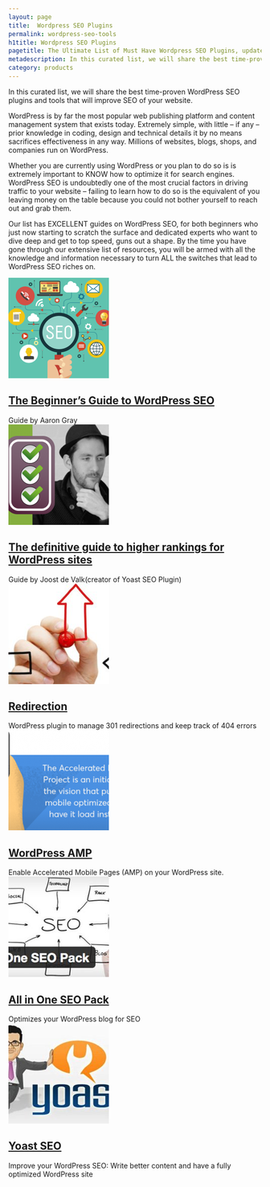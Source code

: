 ```yaml
---
layout: page
title:  Wordpress SEO Plugins
permalink: wordpress-seo-tools
h1title: Wordpress SEO Plugins
pagetitle: The Ultimate List of Must Have Wordpress SEO Plugins, updated for 2019.   
metadescription: In this curated list, we will share the best time-proven WordPress SEO plugins and tools that will improve SEO of your website. Updated for 2019.
category: products
---
```

In this curated list, we will share the best time-proven WordPress SEO plugins and tools that will improve SEO of your website.

WordPress is by far the most popular web publishing platform and content management system that exists today. Extremely simple, with little – if any – prior knowledge in coding, design and technical details it by no means sacrifices effectiveness in any way. Millions of websites, blogs, shops, and companies run on WordPress.

Whether you are currently using WordPress or you plan to do so is is extremely important to KNOW how to optimize it for search engines. WordPress SEO is undoubtedly one of the most crucial factors in driving traffic to your website – failing to learn how to do so is the equivalent of you leaving money on the table because you could not bother yourself to reach out and grab them.

Our list has EXCELLENT guides on WordPress SEO, for both beginners who just now starting to scratch the surface and dedicated experts who want to dive deep and get to top speed, guns out a shape. By the time you have gone through our extensive list of resources, you will be armed with all the knowledge and information necessary to turn ALL the switches that lead to WordPress SEO riches on.
<article class="resource">
<div class="resource__thumb"><img class="attachment-post-thumbnail size-post-thumbnail wp-post-image" src="/wp-content/uploads/2016/12/the-beginners-guide-to-wordpress-seo-200x200.png" alt="" width="200" height="200" /></div>
<div class="resource__info">
<h2 class="h2 category-title"><a href="https://www.sitepoint.com/beginners-guide-to-wordpress-seo/?ref=curatedseotools.com" target="_blank class=">The Beginner’s Guide to WordPress SEO</a></h2>
Guide by Aaron Gray

</div>
</article><article class="resource">
<div class="resource__thumb"><img class="attachment-post-thumbnail size-post-thumbnail wp-post-image" src="/wp-content/uploads/2016/12/the-definitive-guide-to-higher-rankings-for-wordpress-sites-200x200.png" alt="" width="200" height="200" /></div>
<div class="resource__info">
<h2 class="h2 category-title"><a href="https://yoast.com/wordpress-seo/?ref=curatedseotools.com" target="_blank class=">The definitive guide to higher rankings for WordPress sites</a></h2>
Guide by Joost de Valk(creator of Yoast SEO Plugin)

</div>
</article><article class="resource">
<div class="resource__thumb"><img class="attachment-post-thumbnail size-post-thumbnail wp-post-image" src="/wp-content/uploads/2016/12/redirection-200x200.jpg" alt="" width="200" height="200" /></div>
<div class="resource__info">
<h2 class="h2 category-title"><a href="https://wordpress.org/plugins/redirection/?ref=curatedseotools.com" target="_blank class=">Redirection</a></h2>
WordPress plugin to manage 301 redirections and keep track of 404 errors

</div>
</article><article class="resource">
<div class="resource__thumb"><img class="attachment-post-thumbnail size-post-thumbnail wp-post-image" src="/wp-content/uploads/2016/12/wordpress-amp-200x200.png" alt="" width="200" height="200" /></div>
<div class="resource__info">
<h2 class="h2 category-title"><a href="https://wordpress.org/plugins/amp/?ref=curatedseotools.com" target="_blank class=">WordPress AMP</a></h2>
Enable Accelerated Mobile Pages (AMP) on your WordPress site.

</div>
</article><article class="resource">
<div class="resource__thumb"><img class="attachment-post-thumbnail size-post-thumbnail wp-post-image" src="/wp-content/uploads/2016/12/all-in-one-seo-pack-200x200.jpg" alt="" width="200" height="200" /></div>
<div class="resource__info">
<h2 class="h2 category-title"><a href="https://wordpress.org/plugins/all-in-one-seo-pack/?ref=curatedseotools.com" target="_blank class=">All in One SEO Pack</a></h2>
Optimizes your WordPress blog for SEO

</div>
</article><article class="resource">
<div class="resource__thumb"><img class="attachment-post-thumbnail size-post-thumbnail wp-post-image" src="/wp-content/uploads/2016/12/yoast-seo-200x200.jpg" alt="" width="200" height="200" /></div>
<div class="resource__info">
<h2 class="h2 category-title"><a href="https://wordpress.org/plugins/wordpress-seo/?ref=curatedseotools.com" target="_blank class=">Yoast SEO</a></h2>
Improve your WordPress SEO: Write better content and have a fully optimized WordPress site

</div>
</article>
